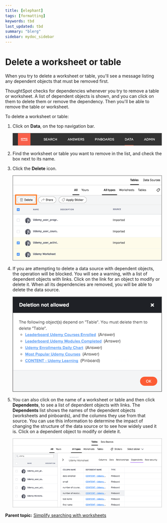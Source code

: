 ```yaml
---
title: [elephant]
tags: [formatting]
keywords: tbd
last_updated: tbd
summary: "blerg"
sidebar: mydoc_sidebar
---
```

# Delete a worksheet or table

When you try to delete a worksheet or table, you'll see a message listing any dependent objects that must be removed first.

ThoughtSpot checks for dependencies whenever you try to remove a table or worksheet. A list of dependent objects is shown, and you can click on them to delete them or remove the dependency. Then you'll be able to remove the table or worksheet.

To delete a worksheet or table:

1.   Click on **Data**, on the top navigation bar. 

     ![](../../shared/conrefs/../../images/data_icon.png "Data") 

2.   Find the worksheet or table you want to remove in the list, and check the box next to its name. 
3.   Click the **Delete** icon. 

     ![](../../images/delete_object.png "The Delete icon") 

4.   If you are attempting to delete a data source with dependent objects, the operation will be blocked. You will see a warning, with a list of dependent objects with links. Click on the link for an object to modify or delete it. When all its dependencies are removed, you will be able to delete the data source. 

     ![](../../images/dependency_warning_with_links.png "Dependent objects warning") 

5.   You can also click on the name of a worksheet or table and then click **Dependents**, to see a list of dependent objects with links. The **Dependents** list shows the names of the dependent objects \(worksheets and pinboards\), and the columns they use from that source. You can use this information to determine the impact of changing the structure of the data source or to see how widely used it is. Click on a dependent object to modify or delete it.

     ![](../../images/dependents.png "Dependent objects message") 


**Parent topic:** [Simplify searching with worksheets](../../admin/worksheets/about_worksheets.html)

